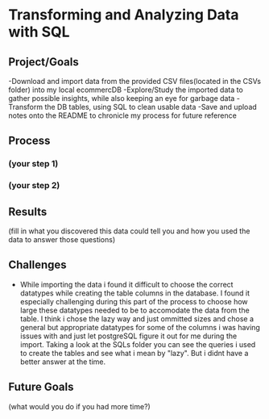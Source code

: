 # Transforming and Analyzing Data with SQL

## Project/Goals
-Download and import data from the provided CSV files(located in the CSVs folder) into my local ecommercDB
-Explore/Study the imported data to gather possible insights, while also keeping an eye for garbage data
-Transform the DB tables, using SQL to clean usable data
-Save and upload notes onto the README to chronicle my process for future reference

## Process
### (your step 1)
### (your step 2)

## Results
(fill in what you discovered this data could tell you and how you used the data to answer those questions)

## Challenges 
-   While importing the data i found it difficult to choose the correct datatypes while creating the table columns in the database. 
    I found it especially challenging during this part of the process to choose how large these datatypes needed to be to accomodate the data from the table. 
    I think i chose the lazy way and just ommitted sizes and chose a general but appropriate datatypes for some of the columns i was having issues with and just let postgreSQL figure it out for me during the import.
    Taking a look at the SQLs folder you can see the queries i used to create the tables and see what i mean by "lazy". But i didnt have a better answer at the time.


## Future Goals
(what would you do if you had more time?)
